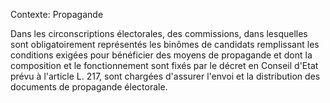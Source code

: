 Contexte: Propagande

Dans les circonscriptions électorales, des commissions, dans lesquelles sont obligatoirement représentés les binômes de candidats remplissant les conditions exigées pour bénéficier des moyens de propagande et dont la composition et le fonctionnement sont fixés par le décret en Conseil d'Etat prévu à l'article L. 217, sont chargées d'assurer l'envoi et la distribution des documents de propagande électorale.